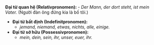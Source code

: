 **Đại từ quan hệ (Relativpronomen):**
    - _Der Mann, der dort steht, ist mein Vater._ (Người đàn ông đứng kia là bố tôi.)
- **Đại từ bất định (Indefinitpronomen):**
    - _jemand, niemand, etwas, nichts, alle, einige._
- **Đại từ sở hữu (Possessivpronomen):**
    - _mein, dein, sein, ihr, unser, euer, ihr._